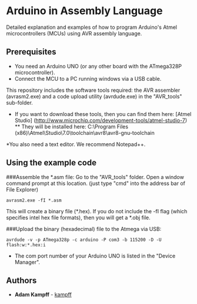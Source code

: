 # Arduino in Assembly Language

Detailed explanation and examples of how to program Arduino's Atmel microcontrollers (MCUs) using AVR assembly language.

## Prerequisites

* You need an Arduino UNO (or any other board with the ATmega328P microcontroller).
* Connect the MCU to a PC running windows via a USB cable.

This repository includes the software tools required: the AVR assembler (avrasm2.exe) and a code upload utility (avrdude.exe) in the "AVR_tools" sub-folder.
* If you want to download these tools, then you can find them here: [Atmel Studio] (http://www.microchip.com/development-tools/atmel-studio-7)
** They will be installed here: C:\Program Files (x86)\Atmel\Studio\7.0\toolchain\avr8\avr8-gnu-toolchain

*You also need a text editor. We recommend Notepad++.


## Using the example code

###Assemble the *.asm file:
Go to the "AVR_tools" folder. Open a window command prompt at this location. (just type "cmd" into the address bar of File Explorer)
```
avrasm2.exe -fI *.asm
```
This will create a binary file (*.hex). If you do not include the -fI flag (which specifies intel hex file formats), then you will get a *.obj file.

###Upload the binary (hexadecimal) file to the Atmega via USB:
```
avrdude -v -p ATmega328p -c arduino -P com3 -b 115200 -D -U flash:w:*.hex:i
```
* The com port number of your Arduino UNO is listed in the "Device Manager".

## Authors

* **Adam Kampff** - [kampff](https://github.com/kampff)


